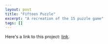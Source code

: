 ```yaml
---
layout: post
title: "Fifteen Puzzle"
excerpt: "A recreation of the 15 puzzle game"
tags: []
---
```


Here's a link to this project: [link](http://tonykle.github.io/allProjects/15puzz).
